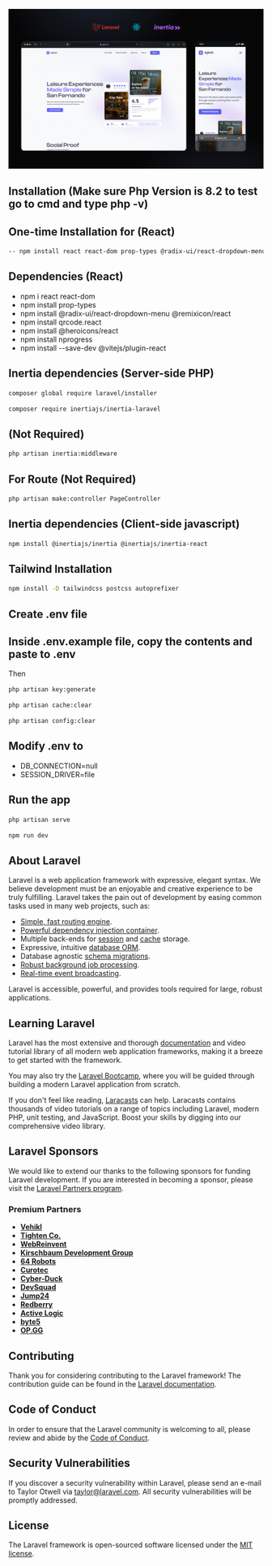 
![](https://github.com/jstnfrncis/agkat-ph/blob/ddf831f690cfa2ae52698788831977fc5e295ee8/public/agkat-mock-up.jpg)



## Installation (Make sure Php Version is 8.2 to test go to cmd and type php -v)

## One-time Installation for (React)

```sh
-- npm install react react-dom prop-types @radix-ui/react-dropdown-menu @remixicon/react qrcode.react @heroicons/react nprogress && npm install --save-dev @vitejs/plugin-react
```
## Dependencies (React)
- npm i react react-dom
- npm install prop-types
- npm install @radix-ui/react-dropdown-menu @remixicon/react
- npm install qrcode.react
- npm install @heroicons/react
- npm install nprogress
- npm install --save-dev @vitejs/plugin-react


## Inertia dependencies (Server-side PHP)

```sh
composer global require laravel/installer
```
```sh
composer require inertiajs/inertia-laravel
```

## (Not Required)
```sh
php artisan inertia:middleware
```
## For Route (Not Required)
```sh
php artisan make:controller PageController
```


## Inertia dependencies (Client-side javascript)
```sh
npm install @inertiajs/inertia @inertiajs/inertia-react
```


## Tailwind Installation
```sh
npm install -D tailwindcss postcss autoprefixer
```


## Create .env file
## Inside .env.example file, copy the contents and paste to .env

Then
```sh
php artisan key:generate
```
```sh
php artisan cache:clear
```
```sh
php artisan config:clear
```

## Modify .env to
- DB_CONNECTION=null
- SESSION_DRIVER=file


## Run the app
```sh
php artisan serve
```
```sh
npm run dev
```





## About Laravel

Laravel is a web application framework with expressive, elegant syntax. We believe development must be an enjoyable and creative experience to be truly fulfilling. Laravel takes the pain out of development by easing common tasks used in many web projects, such as:

- [Simple, fast routing engine](https://laravel.com/docs/routing).
- [Powerful dependency injection container](https://laravel.com/docs/container).
- Multiple back-ends for [session](https://laravel.com/docs/session) and [cache](https://laravel.com/docs/cache) storage.
- Expressive, intuitive [database ORM](https://laravel.com/docs/eloquent).
- Database agnostic [schema migrations](https://laravel.com/docs/migrations).
- [Robust background job processing](https://laravel.com/docs/queues).
- [Real-time event broadcasting](https://laravel.com/docs/broadcasting).

Laravel is accessible, powerful, and provides tools required for large, robust applications.

## Learning Laravel

Laravel has the most extensive and thorough [documentation](https://laravel.com/docs) and video tutorial library of all modern web application frameworks, making it a breeze to get started with the framework.

You may also try the [Laravel Bootcamp](https://bootcamp.laravel.com), where you will be guided through building a modern Laravel application from scratch.

If you don't feel like reading, [Laracasts](https://laracasts.com) can help. Laracasts contains thousands of video tutorials on a range of topics including Laravel, modern PHP, unit testing, and JavaScript. Boost your skills by digging into our comprehensive video library.

## Laravel Sponsors

We would like to extend our thanks to the following sponsors for funding Laravel development. If you are interested in becoming a sponsor, please visit the [Laravel Partners program](https://partners.laravel.com).

### Premium Partners

- **[Vehikl](https://vehikl.com/)**
- **[Tighten Co.](https://tighten.co)**
- **[WebReinvent](https://webreinvent.com/)**
- **[Kirschbaum Development Group](https://kirschbaumdevelopment.com)**
- **[64 Robots](https://64robots.com)**
- **[Curotec](https://www.curotec.com/services/technologies/laravel/)**
- **[Cyber-Duck](https://cyber-duck.co.uk)**
- **[DevSquad](https://devsquad.com/hire-laravel-developers)**
- **[Jump24](https://jump24.co.uk)**
- **[Redberry](https://redberry.international/laravel/)**
- **[Active Logic](https://activelogic.com)**
- **[byte5](https://byte5.de)**
- **[OP.GG](https://op.gg)**

## Contributing

Thank you for considering contributing to the Laravel framework! The contribution guide can be found in the [Laravel documentation](https://laravel.com/docs/contributions).

## Code of Conduct

In order to ensure that the Laravel community is welcoming to all, please review and abide by the [Code of Conduct](https://laravel.com/docs/contributions#code-of-conduct).

## Security Vulnerabilities

If you discover a security vulnerability within Laravel, please send an e-mail to Taylor Otwell via [taylor@laravel.com](mailto:taylor@laravel.com). All security vulnerabilities will be promptly addressed.

## License

The Laravel framework is open-sourced software licensed under the [MIT license](https://opensource.org/licenses/MIT).
